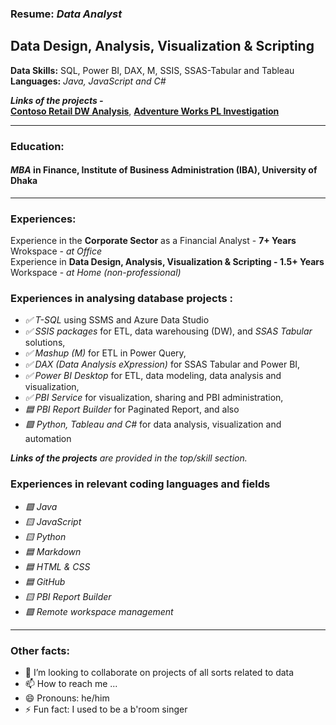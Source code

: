 ### Resume: _Data Analyst_
## Data Design, Analysis, Visualization & Scripting

__Data Skills:__ SQL, Power BI, DAX, M, SSIS, SSAS-Tabular and Tableau<br>
__Languages:__ _Java, JavaScript and C#_

___Links of the projects -___ 
<br> __<a href="https://app.powerbi.com/view?r=eyJrIjoiZTMxZjAxNDYtMThjMy00OTY1LTliN2MtNzBiZDc5MTQxNzgxIiwidCI6IjJmZjJhZDJiLTcwYmMtNDMwOS1hZGJiLWJlNmVlMjE0ZmNmNyIsImMiOjEwfQ%3D%3D" target="_blank">Contoso Retail DW Analysis</a>__, __<a href="https://app.powerbi.com/view?r=eyJrIjoiYzcwYzRmMGYtZjQwMy00MmYwLThmMjItNGM0ZjliOWJmYjY1IiwidCI6IjJmZjJhZDJiLTcwYmMtNDMwOS1hZGJiLWJlNmVlMjE0ZmNmNyIsImMiOjEwfQ%3D%3D" target="_blank">Adventure Works PL Investigation</a>__

---
### Education: 
#### <i>MBA</i> in Finance, Institute of Business Administration (IBA), University of Dhaka
---
### Experiences:
Experience in the __Corporate Sector__ as a Financial Analyst - __7+ Years__
<br> Wrokspace - _at Office_
<br>Experience in __Data Design, Analysis, Visualization & Scripting - 1.5+ Years__
<br> Workspace - _at Home (non-professional)_

### Experiences in analysing database projects :

<ul>
<li><i>✅ T-SQL</i> using SSMS and Azure Data Studio  </li>
<li><i>✅ SSIS packages</i> for ETL, data warehousing (DW), and <i>SSAS Tabular</i> solutions,  </li>
<li><i>✅ Mashup (M)</i> for ETL in Power Query,  </li>
<li><i>✅ DAX (Data Analysis eXpression)</i> for SSAS Tabular and Power BI,  </li>
<li><i>✅ Power BI Desktop</i> for ETL, data modeling, data analysis and visualization,  </li>
<li><i>✅ PBI Service</i> for visualization, sharing and PBI administration,  </li>
<li><i>🟦 PBI Report Builder</i> for Paginated Report, and also   </li>
<li><i>🟪 Python, Tableau and C#</i>  for data analysis, visualization and automation</li>
</ul>

___Links of the projects__ are provided in the top/skill section._

### Experiences in relevant coding languages and fields

<ul>
<li> <i>🟩 Java</i> </li>
<li> <i>🟨 JavaScript</i> </li>
<li> <i>🟨 Python</i> </li>
<li> <i>🟦 Markdown</i> </li>
<li> <i>🟦 HTML & CSS</i> </li>
<li> <i>🟦 GitHub</i> </li>
<li> <i>🟨 PBI Report Builder</i> </li>
<li> <i>🟪 Remote workspace management</i> </li>
</ul>

---
### Other facts:

- 💞️ I’m looking to collaborate on projects of all sorts related to data
- 📫 How to reach me ... 
- 😄 Pronouns: he/him
- ⚡ Fun fact: I used to be a b'room singer

<!---
shahidulq/shahidulq is a ✨ special ✨ repository because its `README.md` (this file) appears on your GitHub profile.
You can click the Preview link to take a look at your changes.
--->
